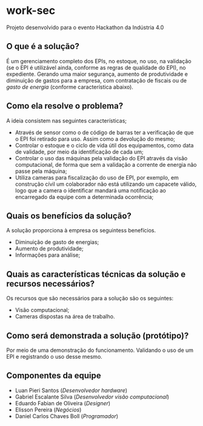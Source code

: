 # work-sec
Projeto desenvolvido para o evento Hackathon da Indústria 4.0

## O que é a solução?
É um gerenciamento completo dos EPIs, no estoque, no uso, na validação (se o EPI é utilizável ainda, conforme as regras de qualidade do EPI), no expediente. Gerando uma maior segurança, aumento de produtividade e diminuição de gastos para a empresa, com contratação de fiscais ou de _gasto de energia_ (conforme característica abaixo).
   
## Como ela resolve o problema?
A ideia consistem nas seguintes características;
   - Através de sensor como o de código de barras ter a verificação de que o EPI foi retirado para uso. Assim como a devolução do mesmo;
   - Controlar o estoque e o ciclo de vida útil dos equipamentos, como data de validade, por meio da identificação de cada um;
   - Controlar o uso das máquinas pela validação do EPI através da visão computacional, de forma que sem a validação a corrente de energia não passe pela máquina;
   - Utiliza cameras para fiscalização do uso de EPI, por exemplo, em construção cívil um colaborador não está utilizando um capacete válido, logo que a camera o identificar mandará uma notificação ao encarregado da equipe com a determinada ocorrência;
   
## Quais os benefícios da solução?
A solução proporciona à empresa os seguintess benefícios.
   - Diminuição de gasto de energias;
   - Aumento de produtividade;
   - Informações para análise;
   
## Quais as características técnicas da solução e recursos  necessários?
Os recursos que são necessários para a solução são os seguintes:
   - Visão computacional;
   - Cameras dispostas na área de trabalho.

## Como será demonstrada a solução (protótipo)?
Por meio de uma demonstração do funcionamento. Validando o uso de um EPI e registrando o uso desse mesmo. 

## Componentes da equipe
- Luan Pieri Santos (*Desenvolvedor hardware*)
- Gabriel Escalante Silva (*Desenvolvedor visão computacional*)
- Eduardo Fabian de Oliveira (*Designer*)
- Elisson Pereira (*Negócios*)
- Daniel Carlos Chaves Boll (*Programador*)
